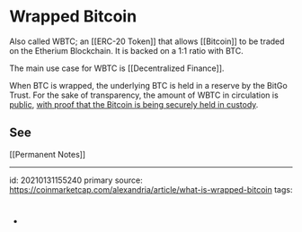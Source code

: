 # Wrapped Bitcoin
Also called WBTC; an [[ERC-20 Token]] that allows [[Bitcoin]] to be traded on the Etherium Blockchain. It is backed on a 1:1 ratio with BTC.

The main use case for WBTC is [[Decentralized Finance]].

When BTC is wrapped, the underlying BTC is held in a reserve by the BitGo Trust. For the sake of transparency, the amount of WBTC in circulation is [public](https://wbtc.network/dashboard/order-book), [with proof that the Bitcoin is being securely held in custody](https://wbtc.network/dashboard/order-book).

## See
[[Permanent Notes]]


---

id: 20210131155240
primary source: https://coinmarketcap.com/alexandria/article/what-is-wrapped-bitcoin
tags:
- #

